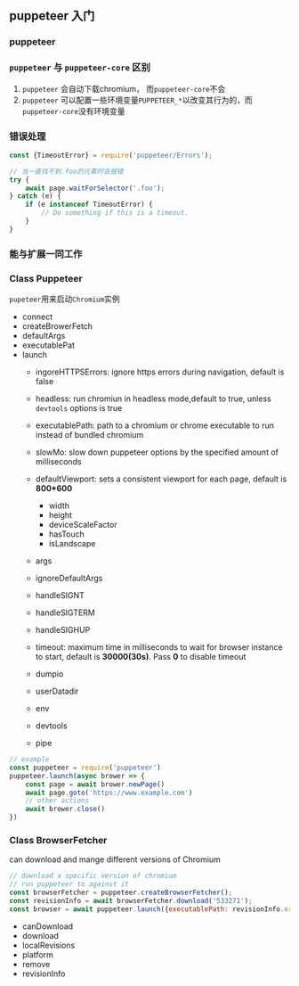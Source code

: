 ## puppeteer 入门

### puppeteer

### `puppeteer` 与 `puppeteer-core` 区别
1. `puppeteer` 会自动下载chromium， 而`puppeteer-core`不会
2. `puppeteer` 可以配置一些环境变量`PUPPETEER_*`以改变其行为的，而`puppeteer-core`没有环境变量

### 错误处理
```js
const {TimeoutError} = require('puppeteer/Errors');

// 当一直找不到.foo的元素时会报错
try {
    await page.waitForSelector('.foo');
} catch (e) {
    if (e instanceof TimeoutError) {
        // Do something if this is a timeout.
    }
}
```

### 能与扩展一同工作

### Class Puppeteer
`pupeteer`用来启动`Chromium`实例

- connect 
- createBrowerFetch 
- defaultArgs
- executablePat
- launch
    - ingoreHTTPSErrors: ignore https errors during navigation, default is false

    - headless: run chromiun in headless mode,default to true, unless `devtools` options is true

    - executablePath: path to a chromium or chrome executable to run instead of bundled chromium

    - slowMo: slow down puppeteer options by the specified
    amount of milliseconds

    - defaultViewport: sets a consistent viewport for each page, default is **800*600**
        - width
        - height
        - deviceScaleFactor
        - hasTouch
        - isLandscape
    - args
    - ignoreDefaultArgs
    - handleSIGNT
    - handleSIGTERM
    - handleSIGHUP
    - timeout: maximum time in milliseconds to wait for browser instance to start, default is **30000(30s)**. Pass **0** to disable timeout
    - dumpio
    - userDatadir
    - env
    - devtools
    - pipe

```js
// example
const puppeteer = require('puppeteer')
puppeteer.launch(async brower => {
    const page = await brower.newPage()
    await page.goto('https://www.example.com')
    // other actions
    await brower.close()
})
```

### Class BrowserFetcher
can download and mange different versions of Chromium

```js
// download a specific version of chromium
// run puppeteer to against it
const browserFetcher = puppeteer.createBrowserFetcher();
const revisionInfo = await browserFetcher.download('533271');
const browser = await puppeteer.launch({executablePath: revisionInfo.executablePath})
```

- canDownload
- download
- localRevisions
- platform
- remove
- revisionInfo
